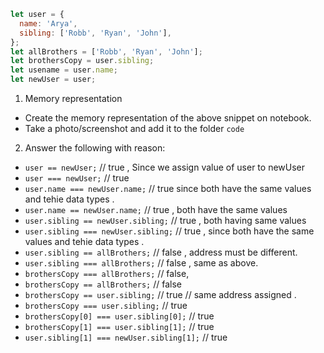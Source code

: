 ```js
let user = {
  name: 'Arya',
  sibling: ['Robb', 'Ryan', 'John'],
};
let allBrothers = ['Robb', 'Ryan', 'John'];
let brothersCopy = user.sibling;
let usename = user.name;
let newUser = user;
```

1. Memory representation

- Create the memory representation of the above snippet on notebook.
- Take a photo/screenshot and add it to the folder `code`

<!-- To add this image here use ![name](./hello.jpg) -->


2. Answer the following with reason:

- `user == newUser;` // true , Since we assign value of user to newUser 
- `user === newUser;` // true 
- `user.name === newUser.name;`  // true since both have the same values and tehie data types  .
- `user.name == newUser.name;` // true , both have the same values
- `user.sibling == newUser.sibling;` // true , both having same values 
- `user.sibling === newUser.sibling;` // true , since both have the same values and tehie data types  .
- `user.sibling == allBrothers;` // false , address must be different.
- `user.sibling === allBrothers;` // false , same as above.
- `brothersCopy === allBrothers;` // false, 
- `brothersCopy == allBrothers;` // false 
- `brothersCopy == user.sibling;` // true // same address assigned .
- `brothersCopy === user.sibling;` // true 
- `brothersCopy[0] === user.sibling[0];` // true
- `brothersCopy[1] === user.sibling[1];` // true
- `user.sibling[1] === newUser.sibling[1];` //  true 
